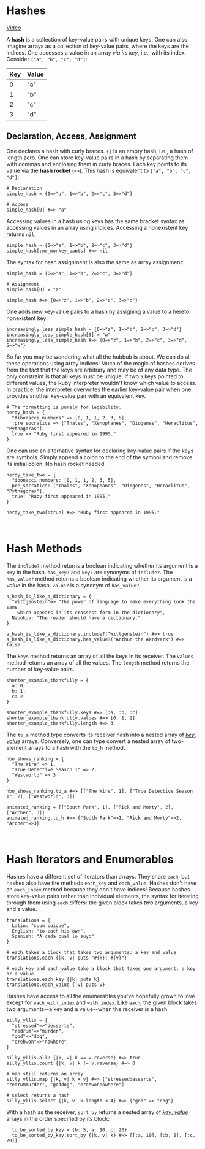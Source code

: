 # Hashes

[Video](https://player.vimeo.com/video/198425170?rel=0&amp;autoplay=1)

A **hash** is a collection of key-value pairs with unique keys. One can also imagine arrays as a collection of key-value pairs, where the keys are the indices. One accesses a value in an array _via its key_, i.e., with its index. Consider `["a", "b", "c", "d"]`:

<table>

<thead>

<tr>

<th>Key</th>

<th>Value</th>

</tr>

</thead>

<tbody>

<tr>

<td>0</td>

<td>"a"</td>

</tr>

<tr>

<td>1</td>

<td>"b"</td>

</tr>

<tr>

<td>2</td>

<td>"c"</td>

</tr>

<tr>

<td>3</td>

<td>"d"</td>

</tr>

</tbody>

</table>

## Declaration, Access, Assignment

One declares a hash with curly braces. `{}` is an empty hash, i.e., a hash of length zero. One can store key-value pairs in a hash by separating them with commas and enclosing them in curly braces. Each key points to its value via the **hash rocket** (`=>`). This hash is equivalent to `["a", "b", "c", "d"]`:

    # Declaration
    simple_hash = {0=>"a", 1=>"b", 2=>"c", 3=>"d"}

    # Access
    simple_hash[0] #=> "a"

Accessing values in a hash using keys has the same bracket syntax as accessing values in an array using indices. Accessing a nonexistent key returns `nil`:

    simple_hash = {0=>"a", 1=>"b", 2=>"c", 3=>"d"}
    simple_hash[:mr_monkey_pants] #=> nil

The syntax for hash assignment is also the same as array assignment:

    simple_hash = {0=>"a", 1=>"b", 2=>"c", 3=>"d"}

    # Assignment
    simple_hash[0] = "z"

    simple_hash #=> {0=>"z", 1=>"b", 2=>"c", 3=>"d"}

One adds new key-value pairs to a hash by assigning a value to a hereto nonexistent key:

    increasingly_less_simple_hash = {0=>"z", 1=>"b", 2=>"c", 3=>"d"}
    increasingly_less_simple_hash[5] = "w"
    increasingly_less_simple_hash #=> {0=>"z", 1=>"b", 2=>"c", 3=>"d", 5=>"w"}

So far you may be wondering what all the hubbub is about. We can do all these operations using array indices! Much of the magic of hashes derives from the fact that the keys are arbitrary and may be of any data type. The only constraint is that all keys must be unique. If two `5` keys pointed to different values, the Ruby interpreter wouldn't know which value to access. In practice, the interpreter overwrites the earlier key-value pair when one provides another key-value pair with an equivalent key.

    # The formatting is purely for legibility.
    nerdy_hash = {
      "fibonacci_numbers" => [0, 1, 1, 2, 3, 5],
      :pre_socratics => ["Thales", "Xenophanes", "Diogenes", "Heraclitus", "Pythagoras"],
      true => "Ruby first appeared in 1995."
    }

One can use an alternative syntax for declaring key-value pairs if the keys are symbols. Simply append a colon to the end of the symbol and remove its initial colon. No hash rocket needed.

    nerdy_take_two = {
      fibonacci_numbers: [0, 1, 1, 2, 3, 5],
      pre_socratics: ["Thales", "Xenophanes", "Diogenes", "Heraclitus", "Pythagoras"],
      true: "Ruby first appeared in 1995."
    }

    nerdy_take_two[:true] #=> "Ruby first appeared in 1995."


<br />

# Hash Methods

The `include?` method returns a boolean indicating whether its argument is a key in the hash. `has_key?` and `key?` are synonyms of `include?`. The `has_value?` method returns a boolean indicating whether its argument is a _value_ in the hash. `value?` is a synonym of `has_value?`.

    a_hash_is_like_a_dictionary = {
      "Wittgenstein"=> "The power of language to make everything look the same
        which appears in its crassest form in the dictionary",
      Nabokov: "The reader should have a dictionary."
    }

    a_hash_is_like_a_dictionary.include?("Wittgenstein") #=> true
    a_hash_is_like_a_dictionary.has_value?("Arthur the Aardvark") #=> false

The `keys` method returns an array of all the keys in its receiver. The `values` method returns an array of all the values. The `length` method returns the number of key-value pairs.

    shorter_example_thankfully = {
      a: 0,
      b: 1,
      c: 2
    }

    shorter_example_thankfully.keys #=> [:a, :b, :c]
    shorter_example_thankfully.values #=> [0, 1, 2]
    shorter_example_thankfully.length #=> 3

The `to_a` method type converts its receiver hash into a nested array of <a href="" target="_blank">_key_, _value_</a> arrays. Conversely, one can type convert a nested array of two-element arrays to a hash with the `to_h` method.

    hbo_shows_ranking = {
      "The Wire" => 1,
      "True Detective Season 1" => 2,
      "Westworld" => 3
    }

    hbo_shows_ranking.to_a #=> [["The Wire", 1], ["True Detective Season 1", 2], ["Westworld", 3]]

    animated_ranking = [["South Park", 1], ["Rick and Morty", 2], ["Archer", 3]]
    animated_ranking.to_h #=> {"South Park"=>1, "Rick and Morty"=>2, "Archer"=>3}

<br />

# Hash Iterators and Enumerables

Hashes have a different set of iterators than arrays. They share `each`, but hashes also have the methods `each_key` and `each_value`. Hashes don't have an `each_index` method because they don't have indices! Because hashes store key-value pairs rather than individual elements, the syntax for iterating through them using `each` differs: the given block takes _two_ arguments, a key and a value.

    translations = {
      Latin: "suum cuique",
      English: "to each his own",
      Spanish: "A cada cual lo suyo"
    }

    # each takes a block that takes two arguments: a key and value
    translations.each {|k, v| puts "#{k}: #{v}"}  

    # each_key and each_value take a block that takes one argument: a key or a value
    translations.each_key {|k| puts k}
    translations.each_value {|v| puts v}

Hashes have access to all the enumerables you've hopefully grown to love except for `each_with_index` and `with_index`. Like `each`, the given block takes two arguments--a key and a value--when the receiver is a hash.

    silly_yllis = {
      "stressed"=>"desserts",
      "redrum"=>"murder",
      "god"=>"dog",
      "erehwon"=>"nowhere"
    }

    silly_yllis.all? {|k, v| k == v.reverse} #=> true
    silly_yllis.count {|k, v| k != v.reverse} #=> 0

    # map still returns an array
    silly_yllis.map {|k, v| k + v} #=> ["stresseddesserts", "redrummurder", "goddog", "erehwonnowhere"]

    # select returns a hash
    silly_yllis.select {|k, v| k.length < 4} #=> {"god" => "dog"}

With a hash as the receiver, `sort_by` returns a nested array of <a href="" target="_blank">_key_, _value_</a> arrays in the order specified by its block:

      to_be_sorted_by_key = {b: 5, a: 10, c: 20}
      to_be_sorted_by_key.sort_by {|k, v| k} #=> [[:a, 10], [:b, 5], [:c, 20]]

<br />